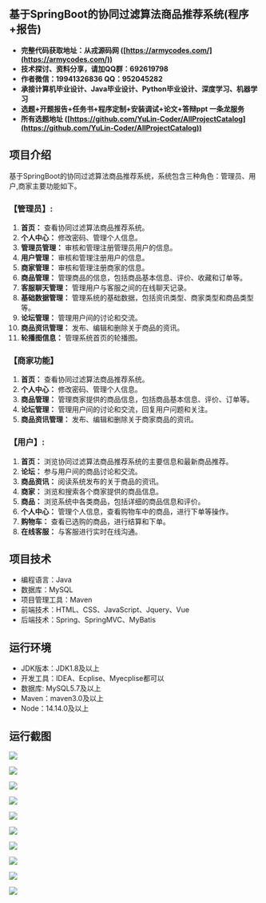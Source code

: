 ## 基于SpringBoot的协同过滤算法商品推荐系统(程序+报告)

- <b>完整代码获取地址：从戎源码网 ([https://armycodes.com/](https://armycodes.com/))</b>
- <b>技术探讨、资料分享，请加QQ群：692619798</b> 
- <b>作者微信：19941326836  QQ：952045282</b> 
- <b>承接计算机毕业设计、Java毕业设计、Python毕业设计、深度学习、机器学习</b>
- <b>选题+开题报告+任务书+程序定制+安装调试+论文+答辩ppt 一条龙服务</b>
- <b>所有选题地址 ([https://github.com/YuLin-Coder/AllProjectCatalog](https://github.com/YuLin-Coder/AllProjectCatalog)) </b>

## 项目介绍
基于SpringBoot的协同过滤算法商品推荐系统，系统包含三种角色：管理员、用户,商家主要功能如下。

### 【管理员】:
1. **首页：** 查看协同过滤算法商品推荐系统。
2. **个人中心：** 修改密码、管理个人信息。
3. **管理员管理：** 审核和管理注册管理员用户的信息。
4. **用户管理：** 审核和管理注册用户的信息。
5. **商家管理：** 审核和管理注册商家的信息。
6. **商品管理：** 管理商品的信息，包括商品基本信息、评价、收藏和订单等。
7. **客服聊天管理：** 管理用户与客服之间的在线聊天记录。
8. **基础数据管理：** 管理系统的基础数据，包括资讯类型、商家类型和商品类型等。
9. **论坛管理：** 管理用户间的讨论和交流。
10. **商品资讯管理：** 发布、编辑和删除关于商品的资讯。
11. **轮播图信息：** 管理系统首页的轮播图。

### 【商家功能】
1. **首页：** 查看协同过滤算法商品推荐系统。
2. **个人中心：** 修改密码、管理个人信息。
3. **商品管理：** 管理商家提供的商品信息，包括商品基本信息、评价、订单等。
4. **论坛管理：** 管理用户间的讨论和交流，回复用户问题和关注。
5. **商品资讯管理：** 发布、编辑和删除关于商家商品的资讯。

### 【用户】:
1. **首页：** 浏览协同过滤算法商品推荐系统的主要信息和最新商品推荐。
2. **论坛：** 参与用户间的商品讨论和交流。
3. **商品资讯：** 阅读系统发布的关于商品的资讯。
4. **商家：** 浏览和搜索各个商家提供的商品信息。
5. **商品：** 浏览系统中各类商品，包括详细的商品信息和评价。
6. **个人中心：** 管理个人信息，查看购物车中的商品，进行下单等操作。
7. **购物车：** 查看已选购的商品，进行结算和下单。
8. **在线客服：** 与客服进行实时在线沟通。

## 项目技术
- 编程语言：Java
- 数据库：MySQL
- 项目管理工具：Maven
- 前端技术：HTML、CSS、JavaScript、Jquery、Vue
- 后端技术：Spring、SpringMVC、MyBatis

## 运行环境
- JDK版本：JDK1.8及以上
- 开发工具：IDEA、Ecplise、Myecplise都可以
- 数据库: MySQL5.7及以上
- Maven：maven3.0及以上
- Node：14.14.0及以上

## 运行截图
![](screenshot/1.png)

![](screenshot/2.png)

![](screenshot/3.png)

![](screenshot/4.png)

![](screenshot/5.png)

![](screenshot/6.png)

![](screenshot/7.png)

![](screenshot/8.png)

![](screenshot/9.png)

![](screenshot/10.png)
